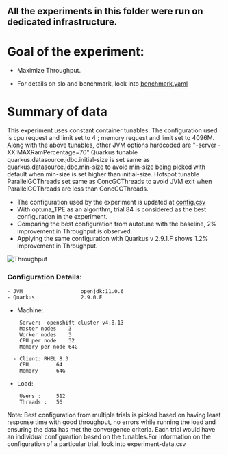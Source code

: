 ## All the experiments in this folder were run on dedicated infrastructure.

# Goal of the experiment:
- Maximize Throughput.

- For details on slo and benchmark, look into [benchmark.yaml](benchmark.yaml)

# Summary of data

This experiment uses constant container tunables. The configuration used is cpu request and limit set to 4 ; memory request and limit set to 4096M.
Along with the above tunables, other JVM options hardcoded are "-server -XX:MAXRamPercentage=70"
Quarkus tunable quarkus.datasource.jdbc.initial-size is set same as quarkus.datasource.jdbc.min-size to avoid min-size being picked with default when min-size is set higher than initial-size.
Hotspot tunable ParallelGCThreads set same as ConcGCThreads to avoid JVM exit when ParallelGCThreads are less than ConcGCThreads.


- The configuration used by the experiment is updated at [config.csv](manuals/config.csv)
- With optuna_TPE as an algorithm, trial 84 is considered as the best configuration in the experiment.
- Comparing the best configuration from autotune with the baseline, 2% improvement in Throughput is observed.
- Applying the same configuration with Quarkus v 2.9.1.F shows 1.2% improvement in Throughput.


![Throughput](https://user-images.githubusercontent.com/17760990/170766570-5fbfbefc-213f-4c6d-b125-f81de858243c.png)


### Configuration Details:
```
- JVM                   openjdk:11.0.6
- Quarkus               2.9.0.F
```
- Machine: 
```
  - Server:  openshift cluster v4.8.13
    Master nodes	3
    Worker nodes	3
    CPU per node	32
    Memory per node	64G

  - Client: RHEL 8.3
    CPU  		64
    Memory 		64G  
```
- Load: 
```
 	Users :		512
	Threads :	56
```


Note: Best configuration from multiple trials is picked based on having least response time with good throughput, no errors while running the load and ensuring the data has met the convergence criteria.
Each trial would have an individual configuartion based on the tunables.For information on the configuration of a particular trial, look into experiment-data.csv
